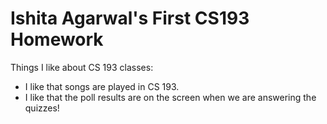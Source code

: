 
# Ishita Agarwal's First CS193 Homework


Things I like about CS 193 classes:
- I like that songs are played in CS 193.
- I like that the poll results are on the screen when we are answering the quizzes!
